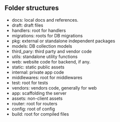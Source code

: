 ## Folder structures

- docs: local docs and references.
- draft: draft files
- handlers: root for handlers
- migrations: roots for DB migrations
- pkg: external or standalone independent packages
- models: DB collection models
- third_pary: third party and vendor code
- utils: standalone utility functions
- web: website code for backend, if any.
- static: static public assets
- internal: private app code
- middlewares: root for middlewares
- test: root for tests
- vendors: vendors code, generally for web
- app: scaffolding the server
- assets: non-client assets
- router: root for routers
- config: root of config
- build: root for compiled files
